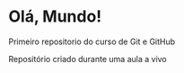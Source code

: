 # Olá, Mundo!
 Primeiro repositorio do curso de Git e GitHub

 Repositório criado durante uma aula a vivo

